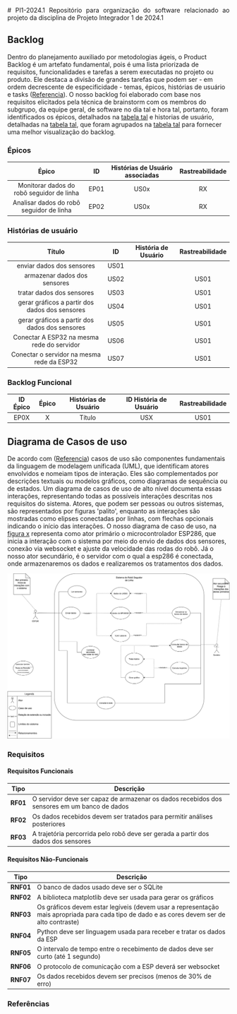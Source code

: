 <p style="text-align: justify">
# PI1-2024.1
 Repositório para organização do software relacionado ao projeto da disciplina de Projeto Integrador 1 de 2024.1


## Backlog


Dentro do planejamento auxiliado por metodologias ágeis, o Product Backlog é um artefato fundamental, pois é uma lista priorizada de requisitos, funcionalidades e tarefas a serem executadas no projeto ou produto. Ele destaca a divisão de grandes tarefas que podem ser - em ordem decrescente de especificidade - temas, épicos, histórias de usuário e tasks ([Referencia]()). O nosso backlog foi elaborado com base nos requisitos elicitados pela técnica de brainstorm com os membros do subgrupo, da equipe geral, de software no dia tal e hora tal, portanto, foram identificados os épicos, detalhados na [tabela tal]() e historias de usuário, detalhadas na [tabela tal](), que foram agrupados na [tabela tal]() para fornecer uma melhor visualização do backlog. 


### Épicos


| Épico | ID | Histórias de Usuário associadas | Rastreabilidade |
| :---: | :-:| :------------------: | :--------------------: | 
| Monitorar dados do robô seguidor de linha | EP01 | US0x | RX |
| Analisar dados do robô seguidor de linha | EP02 | US0x | RX |


### Histórias de usuário


| Título | ID | História de Usuário |  Rastreabilidade |
| :----: | :-:| :-----------------: | :--------------: |
| enviar dados dos sensores     | US01 |  |  | RX |
| armazenar dados dos sensores     | US02 |  | US01 | RX |
| tratar dados dos sensores     | US03 |  | US01 | RX |
| gerar gráficos a partir dos dados dos sensores     | US04 |  | US01 | RX |
| gerar gráficos a partir dos dados dos sensores     | US05 |  | US01 | RX |
| Conectar A ESP32 na mesma rede do servidor | US06 |  | US01 | RX |
| Conectar o servidor na mesma rede da ESP32 | US07 |  | US01 | RX |


### Backlog Funcional


| ID Épico | Épico | Histórias de Usuário | ID História de Usuário | Rastreabilidade |
| :------: | :---: | :------------------: | :--------------------: | :-------------: |
| EP0X | X | Título  | USX | US01 | RF18 |


## Diagrama de Casos de uso


De acordo com ([Referencia]()) casos de uso são componentes fundamentais da linguagem de modelagem unificada (UML), que identificam atores envolvidos e nomeiam tipos de interação. Eles são complementados por descrições textuais ou modelos gráficos, como diagramas de sequência ou de estados. Um diagrama de casos de uso de alto nível documenta essas interações, representando todas as possíveis interações descritas nos requisitos do sistema. Atores, que podem ser pessoas ou outros sistemas, são representados por figuras 'palito', enquanto as interações são mostradas como elipses conectadas por linhas, com flechas opcionais indicando o início das interações. O nosso diagrama de caso de uso, na [figura x]() representa como ator primário o microcontrolador ESP286, que inicia a interação com o sistema por meio do envio de dados dos sensores, conexão via websocket e ajuste da velocidade das rodas do robô. Já o nosso ator secundário, é o servidor com o qual a esp286 é conectada, onde armazenaremos os dados e realizaremos os tratamentos dos dados.


![caso-de-uso](assets/PI1%20-%20Use%20Cases.drawio.svg)


### Requisitos


#### Requisitos Funcionais


| Tipo | Descrição |
| :--: | --------- |
| **RF01** | O servidor deve ser capaz de armazenar os dados recebidos dos sensores em um banco de dados |
| **RF02** | Os dados recebidos devem ser tratados para permitir análises posteriores |
| **RF03** | A trajetória percorrida pelo robô deve ser gerada a partir dos dados dos sensores |


#### Requisitos Não-Funcionais


| Tipo | Descrição |
| :--: | --------- |
| **RNF01** | O banco de dados usado deve ser o SQLite |
| **RNF02** | A biblioteca matplotlib deve ser usada para gerar os gráficos |
| **RNF03** | Os gráficos devem estar legíveis (devem usar a representação mais apropriada para cada tipo de dado e as cores devem ser de alto contraste) |
| **RNF04** | Python deve ser linguagem usada para receber e tratar os dados da ESP |
| **RNF05** | O intervalo de tempo entre o recebimento de dados deve ser curto (até 1 segundo) |
| **RNF06** | O protocolo de comunicação com a ESP deverá ser websocket |
| **RNF07** | Os dados recebidos devem ser precisos (menos de 30% de erro) |


### Referências
>
</p>